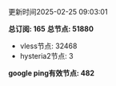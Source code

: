 更新时间2025-02-25 09:03:01

**总订阅: 165**
**总节点: 51880**
- vless节点: 32468
- hysteria2节点: 3

**google ping有效节点: 482**
